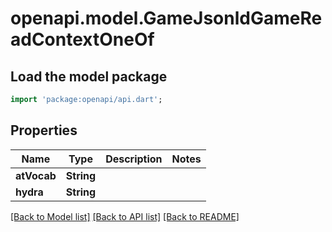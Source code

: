 # openapi.model.GameJsonldGameReadContextOneOf

## Load the model package
```dart
import 'package:openapi/api.dart';
```

## Properties
Name | Type | Description | Notes
------------ | ------------- | ------------- | -------------
**atVocab** | **String** |  | 
**hydra** | **String** |  | 

[[Back to Model list]](../README.md#documentation-for-models) [[Back to API list]](../README.md#documentation-for-api-endpoints) [[Back to README]](../README.md)


